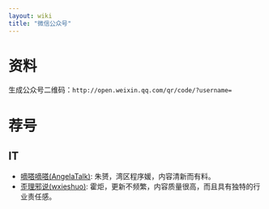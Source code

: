```yaml
---
layout: wiki
title: "微信公众号"
---
```


# 资料

生成公众号二维码：`http://open.weixin.qq.com/qr/code/?username=`

# 荐号

## IT

* [嘀嗒嘀嗒(AngelaTalk)](http://open.weixin.qq.com/qr/code/?username=AngelaTalk): 朱赟，湾区程序媛，内容清新而有料。
* [歪理邪说(wxieshuo)](http://open.weixin.qq.com/qr/code/?username=wxieshuo): 霍炬，更新不频繁，内容质量很高，而且具有独特的行业责任感。

